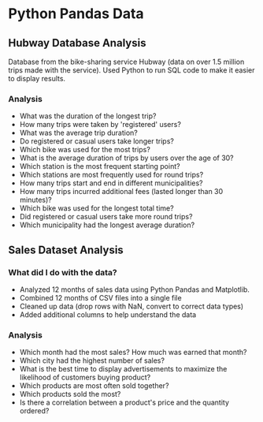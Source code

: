 # Python Pandas Data 

## Hubway Database Analysis
Database from the bike-sharing service Hubway (data on over 1.5 million trips made with the service). Used Python to run SQL code to make it easier to display results.

### Analysis
* What was the duration of the longest trip?
* How many trips were taken by 'registered' users?
* What was the average trip duration?
* Do registered or casual users take longer trips?
* Which bike was used for the most trips?
* What is the average duration of trips by users over the age of 30?
* Which station is the most frequent starting point?
* Which stations are most frequently used for round trips?
* How many trips start and end in different municipalities?
* How many trips incurred additional fees (lasted longer than 30 minutes)?
* Which bike was used for the longest total time?
* Did registered or casual users take more round trips?
* Which municipality had the longest average duration?


## Sales Dataset Analysis
### What did I do with the data?
* Analyzed 12 months of sales data using Python Pandas and Matplotlib.
* Combined 12 months of CSV files into a single file
* Cleaned up data (drop rows with NaN, convert to correct data types)
* Added additional columns to help understand the data

### Analysis
* Which month had the most sales? How much was earned that month?
* Which city had the highest number of sales?
* What is the best time to display advertisements to maximize the likelihood of customers buying product?
* Which products are most often sold together?
* Which products sold the most?
* Is there a correlation between a product's price and the quantity ordered?
